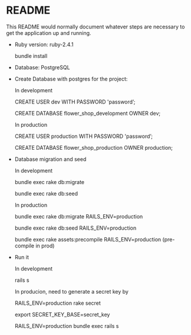# README

This README would normally document whatever steps are necessary to get the
application up and running.


* Ruby version: ruby-2.4.1

  bundle install

* Database: PostgreSQL

* Create Database with postgres for the project:

  In development 

    CREATE USER dev WITH PASSWORD 'password’;

    CREATE DATABASE flower_shop_development OWNER dev;

  In production

    CREATE USER production WITH PASSWORD 'password’;

    CREATE DATABASE flower_shop_production OWNER production;

* Database migration and seed

  In development

    bundle exec rake db:migrate

    bundle exec rake db:seed

  In production

    bundle exec rake db:migrate RAILS_ENV=production

    bundle exec rake db:seed RAILS_ENV=production

    bundle exec rake assets:precompile RAILS_ENV=production (pre-compile in prod)

* Run it

  In development

    rails s

  In producion, need to generate a secret key by

    RAILS_ENV=production rake secret

    export SECRET_KEY_BASE=secret_key

    RAILS_ENV=production bundle exec rails s

